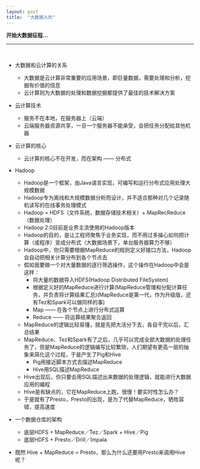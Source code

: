 ```yaml
---
layout: post
title:  "大数据入坑" 
---
```


**开始大数据征程...**

---
<br />

 - 大数据和云计算的关系
   - 大数据是云计算非常重要的应用场景，即巨量数据，需要处理和分析，挖掘有价值的信息
   - 云计算则为大数据的处理和数据挖掘都提供了最佳的技术解决方案
 - 云计算技术
   - 服务不在本地，在服务器上（云端）
   - 云端服务器资源共享，一旦一个服务器不能承受，会把任务分配给其他机器
 - 云计算的核心
   - 云计算的核心不在开发，而在架构 —— 分布式


 - Hadoop
   - Hadoop是一个框架，由Java语言实现，可编写和运行分布式应用处理大规模数据
   - Hadoop专为离线和大规模数据分析而设计，并不适合那种对几个记录随机读写的在线事务处理模式
   - Hadoop = HDFS（文件系统，数据存储技术相关）+ MapRecReduce（数据处理）
   - Hadoop 2.0目前是业界主流使用的Hadoop版本
   - Hadoop的目的，是让工程师聚焦于业务实现，而不用过多操心如何把计算（或程序）变成分布式（大数据场景下，单台服务器算力不够）
   - Hadoop中，你只需要根据MapReduce的规则定义好接口方法，Hadoop会自动把相关计算分布到各个节点去
   - 假如我要做一个对大量数据的逐行筛选操作，这个操作在Hadoop中会是这样：
     - 将大量的数据导入HDFS(Hadoop Distributed FileSystem)
     - 根据定义好的MapReduce进行计算(MapReduce管理和分配计算任务，并负责将计算结果汇总)(MapReduce是第一代，作为升级版，还有Tez和Spark可以做同样的事)
     - Map —— 在各个节点上进行分布式运算
     - Reduce —— 将运算结果聚合返回
   - MapReduce的逻辑比较易懂，就是先把大活分下去，各自干完以后，汇总结果
   - MapReduce、Tez和Spark有了之后，几乎可以完成全部大数据的处理任务了，但是MapReduce的逻辑编写比较繁琐，人们期望有更高一层的抽象来简化这个过程，于是产生了Pig和Hive
     - Pig用接近脚本方式去描述MapReduce
     - Hive用SQL描述MapReduce
   - Hive出现后，你只要会用SQL描述出来数据的处理逻辑，就能进行大数据应用的编程
   - Hive是有缺点的，它在MapReduce上跑，很慢！要实时性怎么办？
   - 于是就有了Presto，Presto的出现，是为了代替MapReduce，牺牲容错，提高速度
   

 - 一个数据仓库的架构
     - 底层HDFS + MapReduce／Tez／Spark + Hive／Pig
     - 底层HDFS + Presto／Drill／Impala

 - 既然 Hive + MapReduce = Presto，那么为什么还要用Presto来调用Hive呢？



   